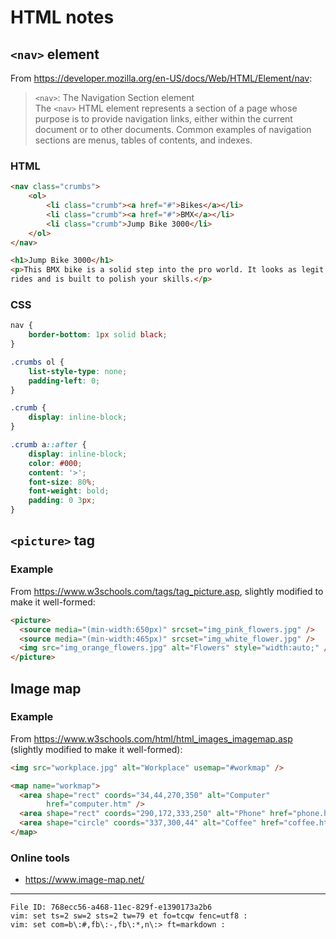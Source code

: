 # HTML notes

## `<nav>` element

From <https://developer.mozilla.org/en-US/docs/Web/HTML/Element/nav>:

> `<nav>`: The Navigation Section element\
> The `<nav>` HTML element represents a section of a page whose purpose is to 
> provide navigation links, either within the current document or to other 
> documents. Common examples of navigation sections are menus, tables of 
> contents, and indexes.

### HTML

``` html
<nav class="crumbs">
    <ol>
        <li class="crumb"><a href="#">Bikes</a></li>
        <li class="crumb"><a href="#">BMX</a></li>
        <li class="crumb">Jump Bike 3000</li>
    </ol>
</nav>

<h1>Jump Bike 3000</h1>
<p>This BMX bike is a solid step into the pro world. It looks as legit as it 
rides and is built to polish your skills.</p>
```

### CSS

``` css
nav {
    border-bottom: 1px solid black;
}

.crumbs ol {
    list-style-type: none;
    padding-left: 0;
}

.crumb {
    display: inline-block;
}

.crumb a::after {
    display: inline-block;
    color: #000;
    content: '>';
    font-size: 80%;
    font-weight: bold;
    padding: 0 3px;
}
```

## `<picture>` tag

### Example

From <https://www.w3schools.com/tags/tag_picture.asp>, slightly modified to 
make it well-formed:

``` html
<picture>
  <source media="(min-width:650px)" srcset="img_pink_flowers.jpg" />
  <source media="(min-width:465px)" srcset="img_white_flower.jpg" />
  <img src="img_orange_flowers.jpg" alt="Flowers" style="width:auto;" />
</picture>
```

## Image map

### Example

From <https://www.w3schools.com/html/html_images_imagemap.asp> (slightly 
modified to make it well-formed):

``` html
<img src="workplace.jpg" alt="Workplace" usemap="#workmap" />

<map name="workmap">
  <area shape="rect" coords="34,44,270,350" alt="Computer"
        href="computer.htm" />
  <area shape="rect" coords="290,172,333,250" alt="Phone" href="phone.htm" />
  <area shape="circle" coords="337,300,44" alt="Coffee" href="coffee.htm" />
</map>
```

### Online tools

  - <https://www.image-map.net/>

----

    File ID: 768ecc56-a468-11ec-829f-e1390173a2b6
    vim: set ts=2 sw=2 sts=2 tw=79 et fo=tcqw fenc=utf8 :
    vim: set com=b\:#,fb\:-,fb\:*,n\:> ft=markdown :
